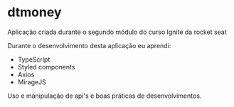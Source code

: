 # dtmoney
Aplicação criada durante o segundo módulo do curso Ignite da rocket seat

Durante o desenvolvimento desta aplicação eu aprendi:
- TypeScript
- Styled components
- Axios
- MirageJS

Uso e manipulação de api's e boas práticas de desenvolvimentos. 
